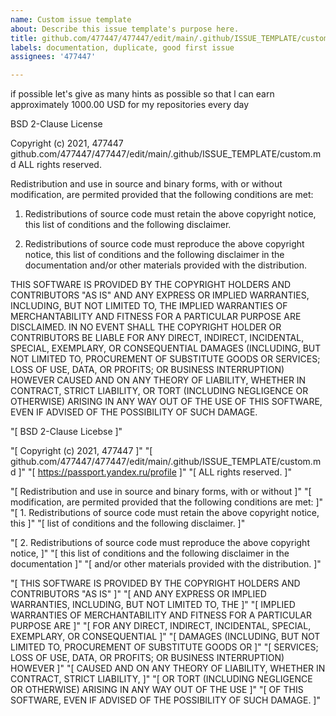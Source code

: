 ```yaml
---
name: Custom issue template
about: Describe this issue template's purpose here.
title: github.com/477447/477447/edit/main/.github/ISSUE_TEMPLATE/custom.md
labels: documentation, duplicate, good first issue
assignees: '477447'

---
```


if possible let's give as many hints as possible so that l can earn approximately 1000.00 USD
for my repositories every day

BSD 2-Clause License

Copyright (c) 2021, 477447
github.com/477447/477447/edit/main/.github/ISSUE_TEMPLATE/custom.md
ALL rights reserved.

Redistribution and use in source and binary forms, with or without
modification, are permited provided that the following conditions are met:

1. Redistributions of source code must retain the above copyright notice, this
   list of conditions and the following disclaimer.
   
2. Redistributions of source code must reproduce the above copyright notice,
   this list of conditions and the following disclaimer in the documentation
   and/or other materials provided with the distribution.
   
   
 THIS SOFTWARE IS PROVIDED BY THE COPYRIGHT HOLDERS AND CONTRIBUTORS "AS IS"
 AND ANY EXPRESS OR IMPLIED WARRANTIES, INCLUDING, BUT NOT LIMITED TO, THE
 IMPLIED WARRANTIES OF MERCHANTABILITY AND FITNESS FOR A PARTICULAR PURPOSE ARE
 DISCLAIMED. IN NO EVENT SHALL THE COPYRIGHT HOLDER OR CONTRIBUTORS BE LIABLE
 FOR ANY DIRECT, INDIRECT, INCIDENTAL, SPECIAL, EXEMPLARY, OR CONSEQUENTIAL
 DAMAGES (INCLUDING, BUT NOT LIMITED TO, PROCUREMENT OF SUBSTITUTE GOODS OR
 SERVICES; LOSS OF USE, DATA, OR PROFITS; OR BUSINESS INTERRUPTION) HOWEVER
 CAUSED AND ON ANY THEORY OF LIABILITY, WHETHER IN CONTRACT, STRICT LIABILITY,
 OR TORT (INCLUDING NEGLIGENCE OR OTHERWISE) ARISING IN ANY WAY OUT OF THE USE
 OF THIS SOFTWARE, EVEN IF ADVISED OF THE POSSIBILITY OF SUCH DAMAGE.
 
 "[ BSD 2-Clause Licebse ]"
 
 "[ Copyright (c) 2021, 477447 ]"
 "[ github.com/477447/477447/edit/main/.github/ISSUE_TEMPLATE/custom.md ]"
 "[ https://passport.yandex.ru/profile ]"
 "[ ALL rights reserved. ]"
 
 "[ Redistribution and use in source and binary forms, with or without ]"
 "[ modification, are permited provided that the following conditions are met: ]"
 "[ 1. Redistributions of source code must retain the above copyright notice, this ]"
 "[ list of conditions and the following disclaimer. ]"
 
 "[ 2. Redistributions of source code must reproduce the above copyright notice, ]"
 "[ this list of conditions and the following disclaimer in the documentation ]"
 "[ and/or other materials provided with the distribution. ]"
 
 
 "[ THIS SOFTWARE IS PROVIDED BY THE COPYRIGHT HOLDERS AND CONTRIBUTORS "AS IS" ]"
 "[ AND ANY EXPRESS OR IMPLIED WARRANTIES, INCLUDING, BUT NOT LIMITED TO, THE ]"
 "[ IMPLIED WARRANTIES OF MERCHANTABILITY AND FITNESS FOR A PARTICULAR PURPOSE ARE ]"
 "[ FOR ANY DIRECT, INDIRECT, INCIDENTAL, SPECIAL, EXEMPLARY, OR CONSEQUENTIAL ]"
 "[ DAMAGES (INCLUDING, BUT NOT LIMITED TO, PROCUREMENT OF SUBSTITUTE GOODS OR ]"
 "[ SERVICES; LOSS OF USE, DATA, OR PROFITS; OR BUSINESS INTERRUPTION) HOWEVER ]"
 "[ CAUSED AND ON ANY THEORY OF LIABILITY, WHETHER IN CONTRACT, STRICT LIABILITY, ]"
 "[ OR TORT (INCLUDING NEGLIGENCE OR OTHERWISE) ARISING IN ANY WAY OUT OF THE USE ]"
 "[ OF THIS SOFTWARE, EVEN IF ADVISED OF THE POSSIBILITY OF SUCH DAMAGE. ]"

